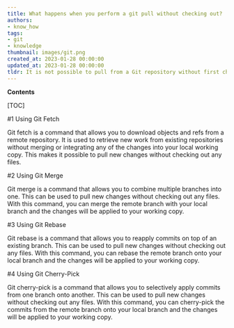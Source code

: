 ```yaml
---
title: What happens when you perform a git pull without checking out?
authors:
- know_how
tags:
- git
- knowledge
thumbnail: images/git.png
created_at: 2023-01-28 00:00:00
updated_at: 2023-01-28 00:00:00
tldr: It is not possible to pull from a Git repository without first checking out a branch.
---
```


**Contents**

[TOC]

#1 Using Git Fetch

Git fetch is a command that allows you to download objects and refs from a remote repository. It is used to retrieve new work from existing repositories without merging or integrating any of the changes into your local working copy. This makes it possible to pull new changes without checking out any files.

#2 Using Git Merge

Git merge is a command that allows you to combine multiple branches into one. This can be used to pull new changes without checking out any files. With this command, you can merge the remote branch with your local branch and the changes will be applied to your working copy.

#3 Using Git Rebase

Git rebase is a command that allows you to reapply commits on top of an existing branch. This can be used to pull new changes without checking out any files. With this command, you can rebase the remote branch onto your local branch and the changes will be applied to your working copy.

#4 Using Git Cherry-Pick

Git cherry-pick is a command that allows you to selectively apply commits from one branch onto another. This can be used to pull new changes without checking out any files. With this command, you can cherry-pick the commits from the remote branch onto your local branch and the changes will be applied to your working copy.
